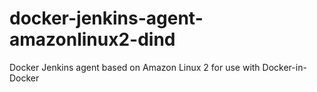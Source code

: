 # docker-jenkins-agent-amazonlinux2-dind
Docker Jenkins agent based on Amazon Linux 2 for use with Docker-in-Docker
